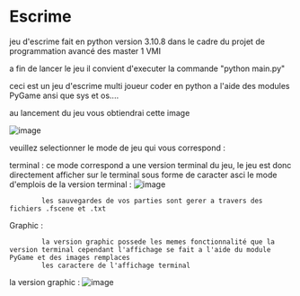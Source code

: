# Escrime
jeu d'escrime fait en python version 3.10.8 dans le cadre du projet de programmation avancé des master 1 VMI 

a fin de lancer le jeu il convient d'executer la commande "python main.py"

ceci est un jeu d'escrime multi joueur coder en python a l'aide des modules PyGame ansi que sys et os....

au lancement du jeu vous obtiendrai cette image

![image](https://user-images.githubusercontent.com/66484656/205162905-b1a61d88-4f1b-41c9-bded-5c1e1a8183b8.png)

veuillez selectionner le mode de jeu qui vous correspond :

 terminal :
            ce mode correspond a une version terminal du jeu, le jeu est donc directement afficher sur le terminal sous forme de caracter asci
            le mode d'emplois de la version terminal :
            ![image](https://user-images.githubusercontent.com/66484656/205163255-eeec9cf2-ba3e-4787-9c09-61f92ffaad69.png)
            
            les sauvegardes de vos parties sont gerer a travers des fichiers .fscene et .txt

Graphic : 

            la version graphic possede les memes fonctionnalité que la version terminal cependant l'affichage se fait a l'aide du module PyGame et des images remplaces
            les caractere de l'affichage terminal
            
la version graphic : 
![image](https://user-images.githubusercontent.com/66484656/205163840-06736447-38e7-4211-9875-b47d286e0f34.png)

            

